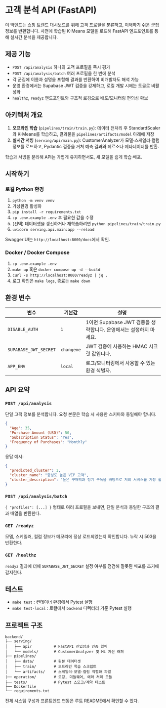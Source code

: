 # 고객 분석 API (FastAPI)

이 백엔드는 쇼핑 트렌드 대시보드를 위해 고객 프로필을 분류하고, 이해하기 쉬운 군집 정보를 반환합니다. 사전에 학습된 K-Means 모델을 로드해 FastAPI 엔드포인트를 통해 실시간 분석을 제공합니다.

## 제공 기능
- `POST /api/analysis` 하나의 고객 프로필을 즉시 평가
- `POST /api/analysis/batch` 여러 프로필을 한 번에 분석
- 각 군집에 이름과 설명을 포함해 결과를 반환하여 비개발자도 해석 가능
- 운영 환경에서는 Supabase JWT 검증을 강제하고, 로컬 개발 시에는 토글로 비활성화
- `healthz`, `readyz` 엔드포인트와 구조적 로깅으로 배포/모니터링 편의성 확보

## 아키텍처 개요
1. **오프라인 학습** (`pipelines/train/train.py`): 데이터 전처리 후 StandardScaler와 K-Means를 학습하고, 결과물을 `pipelines/artifacts/model` 아래에 저장
2. **실시간 서빙** (`serving/api/main.py`): CustomerAnalyzer가 모델·스케일러·컬럼 정보를 로드하고, Pydantic 검증을 거쳐 예측 결과와 페르소나 메타데이터를 반환.

학습과 서빙을 분리해 API는 가볍게 유지하면서도, 새 모델을 쉽게 학습·배포.

## 시작하기

### 로컬 Python 환경
1. `python -m venv venv`
2. 가상환경 활성화
3. `pip install -r requirements.txt`
4. `cp .env.example .env` 후 필요한 값을 수정
5. (선택) 데이터셋을 갱신하거나 재학습하려면 `python pipelines/train/train.py`
6. `uvicorn serving.api.main:app --reload`

Swagger UI는 `http://localhost:8000/docs`에서 확인.

### Docker / Docker Compose
1. `cp .env.example .env`
2. `make up` 혹은 `docker compose up -d --build`
3. `curl -s http://localhost:8000/readyz | jq .`
4. 로그 확인은 `make logs`, 종료는 `make down`

## 환경 변수
| 변수 | 기본값 | 설명 |
| --- | --- | --- |
| `DISABLE_AUTH` | `1` | 1이면 Supabase JWT 검증을 생략합니다. 운영에서는 설정하지 마세요. |
| `SUPABASE_JWT_SECRET` | `changeme` | JWT 검증에 사용하는 HMAC 시크릿 값입니다. |
| `APP_ENV` | `local` | 로그/모니터링에서 사용할 수 있는 환경 식별자. |

## API 요약

### `POST /api/analysis`
단일 고객 정보를 분석합니다. 요청 본문은 학습 시 사용한 스키마와 동일해야 합니다.

```json
{
  "Age": 35,
  "Purchase Amount (USD)": 50,
  "Subscription Status": "Yes",
  "Frequency of Purchases": "Monthly"
}
```

응답 예시:

```json
{
  "predicted_cluster": 1,
  "cluster_name": "충성도 높은 VIP 고객",
  "cluster_description": "높은 구매액과 정기 구독을 바탕으로 저희 서비스를 가장 활발하게 이용하는 VIP 고객입니다."
}
```

### `POST /api/analysis/batch`
`{ "profiles": [...] }` 형태로 여러 프로필을 보내면, 단일 분석과 동일한 구조의 결과 배열을 반환한다.

### `GET /readyz`
모델, 스케일러, 컬럼 정보가 메모리에 정상 로드되었는지 확인합니다. 누락 시 503을 반환한다.

### `GET /healthz`
`readyz` 결과에 더해 `SUPABASE_JWT_SECRET` 설정 여부를 점검해 잘못된 배포를 조기에 감지한다.

## 테스트
- `make test` : 컨테이너 환경에서 Pytest 실행
- `make test-local` : 로컬에서 `backend` 디렉터리 기준 Pytest 실행

## 프로젝트 구조
```
backend/
├── serving/
│   ├── api/          # FastAPI 진입점과 인증 헬퍼
│   └── models/       # CustomerAnalyzer 및 ML 자산 래퍼
├── pipelines/
│   ├── data/         # 원본 데이터셋
│   ├── train/        # 오프라인 학습 스크립트
│   └── artifacts/    # 스케일러·모델·컬럼 직렬화 파일
├── operation/        # 로깅, 미들웨어, 에러 처리 모듈
├── tests/            # Pytest 스모크/계약 테스트
├── Dockerfile
└── requirements.txt
```

전체 시스템 구성과 프론트엔드 연동은 루트 README에서 확인할 수 있다.
